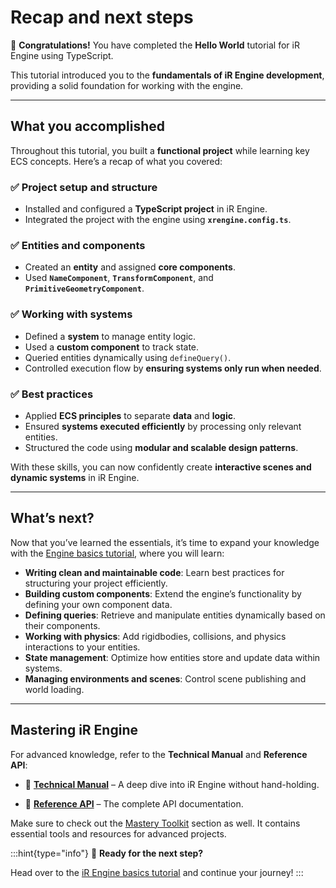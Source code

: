 # Recap and next steps

🎉 **Congratulations!** You have completed the **Hello World** tutorial for iR Engine using TypeScript.

This tutorial introduced you to the **fundamentals of iR Engine development**, providing a solid foundation for working with the engine.

---

## What you accomplished

Throughout this tutorial, you built a **functional project** while learning key ECS concepts. Here’s a recap of what you covered:

### ✅ Project setup and structure

- Installed and configured a **TypeScript project** in iR Engine.
- Integrated the project with the engine using **`xrengine.config.ts`**.

### ✅ Entities and components

- Created an **entity** and assigned **core components**.
- Used **`NameComponent`**, **`TransformComponent`**, and **`PrimitiveGeometryComponent`**.

### ✅ Working with systems

- Defined a **system** to manage entity logic.
- Used a **custom component** to track state.
- Queried entities dynamically using `defineQuery()`.
- Controlled execution flow by **ensuring systems only run when needed**.

### ✅ Best practices

- Applied **ECS principles** to separate **data** and **logic**.
- Ensured **systems executed efficiently** by processing only relevant entities.
- Structured the code using **modular and scalable design patterns**.

With these skills, you can now confidently create **interactive scenes and dynamic systems** in iR Engine.

---

## What’s next?

Now that you’ve learned the essentials, it’s time to expand your knowledge with the [Engine basics tutorial](./../03_basics_tutorial/index.md), where you will learn:

- **Writing clean and maintainable code**: Learn best practices for structuring your project efficiently.
- **Building custom components**: Extend the engine’s functionality by defining your own component data.
- **Defining queries**: Retrieve and manipulate entities dynamically based on their components.
- **Working with physics**: Add rigidbodies, collisions, and physics interactions to your entities.
- **State management**: Optimize how entities store and update data within systems.
- **Managing environments and scenes**: Control scene publishing and world loading.

---

## Mastering iR Engine

For advanced knowledge, refer to the **Technical Manual** and **Reference API**:

- 📖 [**Technical Manual**](./../../../manual/index.md) – A deep dive into iR Engine without hand-holding.

- 📜 [**Reference API**](https://ir-engine-api.mt-int.theinfinitereality.io/openapi/#/) – The complete API documentation.

Make sure to check out the [Mastery Toolkit](./../60_mastery/index.md) section as well. It contains essential tools and resources for advanced projects.

:::hint{type="info"}
🚀    **Ready for the next step?**

Head over to the [iR Engine basics tutorial](./../03_basics_tutorial/index.md) and continue your journey!
:::
